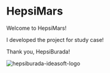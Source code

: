# HepsiMars

Welcome to HepsiMars!

I developed the project for study case!

Thank you, HepsiBurada!

![hepsiburada-ideasoft-logo](https://user-images.githubusercontent.com/48931056/147590096-19089ef1-268b-4b30-95b8-a7fce05351aa.png)
